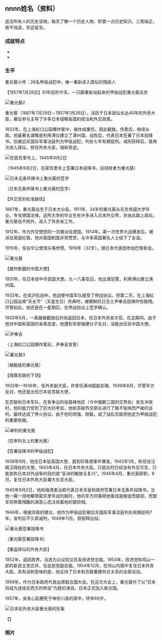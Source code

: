 ## nnnn姓名（资料）

适合所有人的历史读物。每天了解一个历史人物、积累一点历史知识。三观端正，绝不戏说，欢迎留言。  

### 成就特点

- ​
- ​


### 生平

重光葵小传：28名甲级战犯中，唯一重新进入政坛的残疾人

【1957年1月26日】61年前的今天，一只脚重新站起来的甲级战犯重光葵去世

![重光葵2](重光葵2.jpg)

重光葵（1887年7月29日－1957年1月26日），活跃于日本政坛长达40年的外务大臣，幕后参与主导了许多日本侵略各国的统治和外交政策。

1932年，在上海虹口公园爆炸案中，被炸成重伤，因此截肢。伤愈后，继续从政。他最著名谋略是利用溥仪建立了满州国。战败后，代表日本签署了日本投降书。后被远东国际军事法庭列为甲级战犯，判处七年有期徒刑。减刑获释后，竟再次进入政坛，担任外务大臣，堪称奇迹。

![在密苏里号上，1945年9月2日](在密苏里号上，1945年9月2日.jpg)

（1945年9月2日，在密苏里号上签署日本投降书，拄拐杖者为重光葵）

![日本无条件降书上重光葵的签字](日本无条件降书上重光葵的签字.jpg)

（日本无条件降书上重光葵的签字）

【外交官的标准路径】

1887年，重光葵出生于日本大分县。1911年，24岁的重光葵从东京帝国大学毕业，专攻德国法律。这所大学的毕业生有许多进入日本外交界，并由此踏上政坛，重光葵也不例外，进入了外务省工作。

1912年，作为外交使团的一员被派往德国。1914年，第一次世界大战爆发后，被派往英国伦敦。他对英国制度非常赞赏，与许多英国著名人士结下了友谊。

1915年，任驻华公使馆头等参赞。1919年（32岁），随日本代表团参加巴黎和会。

![重光葵](重光葵.jpg)



【被炸断腿的中国大使】

1931年，任日本驻中华民国大使。九一八事变后，他出谋划策，利用溥仪建立满州国。

1932年，在淞沪抗战中，他迫使中国军队接受了停战协议。但第二天，在上海虹口公园出席“天长节”（天皇生日）庆典时，被朝鲜抗日志士尹奉吉投弹炸伤致残。尽管如此，他还是在一星期后，在停战协议上签字确认。

1933年5月，一条腿被截肢后的他返回日本，任日本外务省次官。在这期间，由于他对中国和英国的亲善态度，他遭到军部强硬分子反对，没能出任驻中国大使。

![尹奉吉](尹奉吉.jpg)

（上海虹口公园爆炸案前，尹奉吉宣誓）

![重光葵3](重光葵3.jpg)

（被截肢的重光葵）

【得罪苏联的下场】

1933年—1936年，任外务副大臣，并曾任满洲国副总理。1936年8月，尽管军方反对，他还是出任日本驻苏联大使。

在苏联和日本军队，在有争议的张鼓峰地区（今中俄朝三国的交界处）发生冲突时，他的能力受到了巨大的考验，他和苏联外交部长进行了极不愉快而严峻的谈判，最终达成了停火协议。由于他的顽强、刚毅，成了战后苏联把他定为甲级战犯的重要依据。

![审判的重光葵](审判的重光葵.jpg)

（在审判台上的重光葵）

【签署投降书的甲级战犯】

1938年9月，他任日本驻英国大使，直到珍珠港事件爆发。1942年1月，称任驻汪精卫政权的大使。1943年4月，任日本外务大臣。只是此时已经没有外交可言，只能宣称日本对外战争的目的是“亚洲的解放与复兴”。1945年4月，重光葵辞职。8月，复任日本外务大臣兼大东亚大臣。

1945年9月2日，他和梅津美治郎代表日本天皇和政府签署日本无条件投降书。当他一瘸一拐地攀爬密苏里号战列舰时，他的军方同事把他看成是叛徒而鄙视，而盟军则带着残酷的满意心态注视着他的狼狈相。

1946年，根据苏联的建议，他作为甲级战犯被远东国际军事法庭判处有期徒刑7年。宣判后不久即减刑，1949年11月，获假释出狱。

![重光葵签署投降书](重光葵签署投降书.jpg)

（重光葵签署投降书）

【重返政坛的外务大臣】

1952年，返回政界，当选为众议院议员及改进党总裁。1954年，改进党和鸠山一郎的新民主党合并，任自民党副总裁。1954年12月，在鸠山内阁中复任日本外务大臣。具有讽刺意味的是，他主持了日本和苏联重建外交关系的全部活动。

1956年，作为日本政府代表出席联合国大会。在这次大会上，重光葵作了以“日本将成为连结东西方的桥梁”为题的演说，日本正式加入联合国。

1957年，突发心肌梗死于神奈川县的家中，终年69岁。

![日本前外务大臣重光葵的形象](日本前外务大臣重光葵的形象.jpg)

【】

### 照片

















